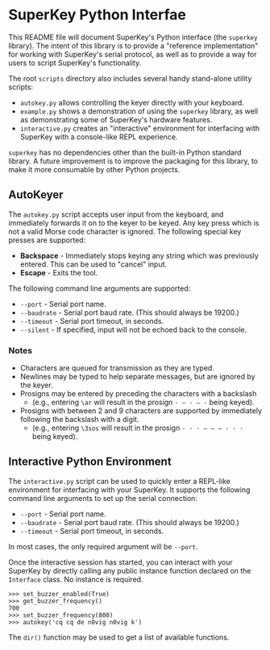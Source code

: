 # SuperKey Python Interfae

This README file will document SuperKey's Python interface (the `superkey` library). The intent of this library is to
provide a "reference implementation" for working with SuperKey's serial protocol, as well as to provide a way for users
to script SuperKey's functionality.

The root `scripts` directory also includes several handy stand-alone utility scripts:

- `autokey.py` allows controlling the keyer directly with your keyboard.
- `example.py` shows a demonstration of using the `superkey` library, as well as demonstrating some of SuperKey's
  hardware features.
- `interactive.py` creates an "interactive" environment for interfacing with SuperKey with a console-like REPL
  experience.

`superkey` has no dependencies other than the built-in Python standard library. A future improvement is to improve the
packaging for this library, to make it more consumable by other Python projects.

## AutoKeyer

The `autokey.py` script accepts user input from the keyboard, and immediately forwards it on to the keyer to be keyed.
Any key press which is not a valid Morse code character is ignored. The following special key presses are supported:

- **Backspace** - Immediately stops keying any string which was previously entered. This can be used to "cancel" input.
- **Escape** - Exits the tool.

The following command line arguments are supported:

- `--port` - Serial port name.
- `--baudrate` - Serial port baud rate. (This should always be 19200.)
- `--timeout` - Serial port timeout, in seconds.
- `--silent` - If specified, input will not be echoed back to the console.

### Notes

- Characters are queued for transmission as they are typed.
- Newlines may be typed to help separate messages, but are ignored by the keyer.
- Prosigns may be entered by preceding the characters with a backslash
  - (e.g., entering `\ar` will result in the prosign `· — · — ·` being keyed).
- Prosigns with between 2 and 9 characters are supported by immediately following the backslash with a digit.
  - (e.g., entering `\3sos` will result in the prosign `· · · — — — · · ·` being keyed).

## Interactive Python Environment

The `interactive.py` script can be used to quickly enter a REPL-like environment for interfacing with your SuperKey. It
supports the following command line arguments to set up the serial connection:

- `--port` - Serial port name.
- `--baudrate` - Serial port baud rate. (This should always be 19200.)
- `--timeout` - Serial port timeout, in seconds.

In most cases, the only required argument will be `--port`.

Once the interactive session has started, you can interact with your SuperKey by directly calling any public instance
function declared on the `Interface` class. No instance is required.

```
>>> set_buzzer_enabled(True)
>>> get_buzzer_frequency()
700
>>> set_buzzer_frequency(800)
>>> autokey('cq cq de n0vig n0vig k')
```

The `dir()` function may be used to get a list of available functions.
